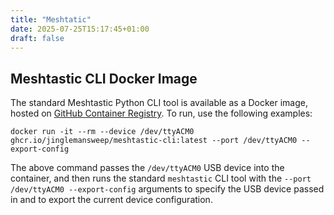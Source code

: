 ```yaml
---
title: "Meshtatic"
date: 2025-07-25T15:17:45+01:00
draft: false
---
```


## Meshtastic CLI Docker Image

The standard Meshtastic Python CLI tool is available as a Docker image, hosted on [GitHub Container Registry](https://ghcr.io/jinglemansweep/meshtastic-cli). To run, use the following examples:

    docker run -it --rm --device /dev/ttyACM0 ghcr.io/jinglemansweep/meshtastic-cli:latest --port /dev/ttyACM0 --export-config

The above command passes the `/dev/ttyACM0` USB device into the container, and then runs the standard `meshtastic` CLI tool with the `--port /dev/ttyACM0 --export-config` arguments to specify the USB device passed in and to export the current device configuration.
